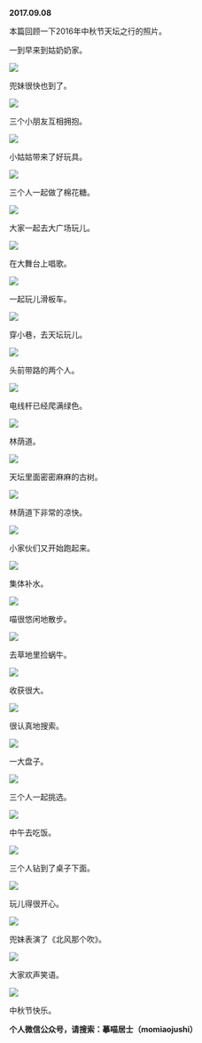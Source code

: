 
          
**2017.09.08**

本篇回顾一下2016年中秋节天坛之行的照片。

一到早来到姑奶奶家。


![](http://wx3.sinaimg.cn/large/627d9660ly1fjbqb8extyj20yg0mz437.jpg)


兜妹很快也到了。


![](http://wx3.sinaimg.cn/large/627d9660ly1fjbqb63ptrj20yg0mz0vx.jpg)


三个小朋友互相拥抱。


![](http://wx3.sinaimg.cn/large/627d9660ly1fjbqb5q462j20yg0mzq63.jpg)


小姑姑带来了好玩具。


![](http://wx3.sinaimg.cn/large/627d9660ly1fjbqb3a6raj20yg0mzgqp.jpg)


三个人一起做了棉花糖。


![](http://wx3.sinaimg.cn/large/627d9660ly1fjbqb4dasoj20yg0mz0x1.jpg)


大家一起去大广场玩儿。


![](http://wx3.sinaimg.cn/large/627d9660ly1fjbqb7migoj20yg0mzdik.jpg)


在大舞台上唱歌。


![](http://wx3.sinaimg.cn/large/627d9660ly1fjbqb4xyp8j20yg0mzjup.jpg)


一起玩儿滑板车。


![](http://wx3.sinaimg.cn/large/627d9660ly1fjbqb4rllmj20yg0mzq5z.jpg)


穿小巷，去天坛玩儿。


![](http://wx3.sinaimg.cn/large/627d9660ly1fjbqb5j7qpj20yg0mz0w1.jpg)


头前带路的两个人。


![](http://wx3.sinaimg.cn/large/627d9660ly1fjbqb8lg9sj20yg0mz77u.jpg)


电线杆已经爬满绿色。


![](http://wx3.sinaimg.cn/large/627d9660ly1fjbqb5btjyj20yg0mz447.jpg)


林荫道。


![](http://wx3.sinaimg.cn/large/627d9660ly1fjbqb3sspcj20yg0mztft.jpg)


天坛里面密密麻麻的古树。


![](http://wx3.sinaimg.cn/large/627d9660ly1fjbqb3yu83j20yg0mzq7o.jpg)


林荫道下非常的凉快。


![](http://wx3.sinaimg.cn/large/627d9660ly1fjbqb80ba6j20yg0mz42c.jpg)


小家伙们又开始跑起来。


![](http://wx3.sinaimg.cn/large/627d9660ly1fjbqb7tpjlj20yg0mzdih.jpg)


集体补水。


![](http://wx3.sinaimg.cn/large/627d9660ly1fjbqb71ploj20yg0mzwjt.jpg)


喵很悠闲地散步。


![](http://wx3.sinaimg.cn/large/627d9660ly1fjbqb86rufj20yg0mz0vv.jpg)


去草地里捡蜗牛。


![](http://wx3.sinaimg.cn/large/627d9660ly1fjbqb6umvcj20yg0mzjw3.jpg)


收获很大。


![](http://wx3.sinaimg.cn/large/627d9660ly1fjbqb8s4oej20yg0mz77m.jpg)


很认真地搜索。


![](http://wx3.sinaimg.cn/large/627d9660ly1fjbqb6ad0mj20yg0mzgpz.jpg)


一大盘子。


![](http://wx3.sinaimg.cn/large/627d9660ly1fjbqb6odclj20yg0mzn04.jpg)


三个人一起挑选。


![](http://wx3.sinaimg.cn/large/627d9660ly1fjbqb790phj20yg0mz78u.jpg)


中午去吃饭。


![](http://wx3.sinaimg.cn/large/627d9660ly1fjbqb54aj5j20yg0mzjus.jpg)


三个人钻到了桌子下面。


![](http://wx3.sinaimg.cn/large/627d9660ly1fjbqb7fxufj20yg0mzaew.jpg)


玩儿得很开心。


![](http://wx3.sinaimg.cn/large/627d9660ly1fjbqb4jqixj20yg0mzjvj.jpg)


兜妹表演了《北风那个吹》。


![](http://wx3.sinaimg.cn/large/627d9660ly1fjbqb3lqa0j20yg0mztct.jpg)


大家欢声笑语。


![](http://wx3.sinaimg.cn/large/627d9660ly1fjbqb46ztej20yg0mzdjv.jpg)


中秋节快乐。


**个人微信公众号，请搜索：摹喵居士（momiaojushi）**

        